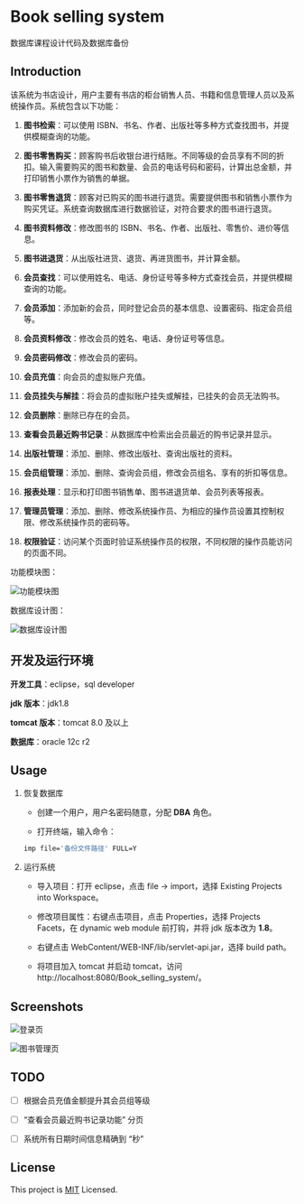 # Book selling system

数据库课程设计代码及数据库备份

## Introduction

该系统为书店设计，用户主要有书店的柜台销售人员、书籍和信息管理人员以及系统操作员。系统包含以下功能：

1. **图书检索**：可以使用 ISBN、书名、作者、出版社等多种方式查找图书，并提供模糊查询的功能。

2. **图书零售购买**：顾客购书后收银台进行结账。不同等级的会员享有不同的折扣。输入需要购买的图书和数量、会员的电话号码和密码，计算出总金额，并打印销售小票作为销售的单据。

3. **图书零售退货**：顾客对已购买的图书进行退货。需要提供图书和销售小票作为购买凭证。系统查询数据库进行数据验证，对符合要求的图书进行退货。

4. **图书资料修改**：修改图书的 ISBN、书名、作者、出版社、零售价、进价等信息。

5. **图书进退货**：从出版社进货、退货、再进货图书，并计算金额。

6. **会员查找**：可以使用姓名、电话、身份证号等多种方式查找会员，并提供模糊查询的功能。

7. **会员添加**：添加新的会员，同时登记会员的基本信息、设置密码、指定会员组等。

8. **会员资料修改**：修改会员的姓名、电话、身份证号等信息。

9. **会员密码修改**：修改会员的密码。

10. **会员充值**：向会员的虚拟账户充值。

11. **会员挂失与解挂**：将会员的虚拟账户挂失或解挂，已挂失的会员无法购书。

12. **会员删除**：删除已存在的会员。

13. **查看会员最近购书记录**：从数据库中检索出会员最近的购书记录并显示。

14. **出版社管理**：添加、删除、修改出版社、查询出版社的资料。

15. **会员组管理**：添加、删除、查询会员组，修改会员组名、享有的折扣等信息。

16. **报表处理**：显示和打印图书销售单、图书进退货单、会员列表等报表。

17. **管理员管理**：添加、删除、修改系统操作员、为相应的操作员设置其控制权限、修改系统操作员的密码等。

18. **权限验证**：访问某个页面时验证系统操作员的权限，不同权限的操作员能访问的页面不同。

功能模块图：

![功能模块图](https://raw.githubusercontent.com/marsvet/Book_selling_system/master/assets/function_diagram.png)

数据库设计图：

![数据库设计图](https://raw.githubusercontent.com/marsvet/Book_selling_system/master/assets/db_diagram.png)

## 开发及运行环境

**开发工具**：eclipse，sql developer

**jdk 版本**：jdk1.8

**tomcat 版本**：tomcat 8.0 及以上

**数据库**：oracle 12c r2

## Usage

1. 恢复数据库

   - 创建一个用户，用户名密码随意，分配 **DBA** 角色。

   - 打开终端，输入命令：

   ```bash
   imp file='备份文件路径' FULL=Y
   ```

2. 运行系统

   - 导入项目：打开 eclipse，点击 file -> import，选择 Existing Projects into Workspace。

   - 修改项目属性：右键点击项目，点击 Properties，选择 Projects Facets，在 dynamic web module 前打钩，并将 jdk 版本改为 **1.8**。

   - 右键点击 WebContent/WEB-INF/lib/servlet-api.jar，选择 build path。

   - 将项目加入 tomcat 并启动 tomcat，访问 http://localhost:8080/Book_selling_system/。

## Screenshots

![登录页](https://raw.githubusercontent.com/marsvet/Book_selling_system/master/assets/screenshots1.png)

![图书管理页](https://raw.githubusercontent.com/marsvet/Book_selling_system/master/assets/screenshots2.png)

## TODO

- [ ] 根据会员充值金额提升其会员组等级

- [ ] “查看会员最近购书记录功能” 分页

- [ ] 系统所有日期时间信息精确到 “秒”

## License

This project is [MIT](https://github.com/marsvet/Book_selling_system/blob/master/LICENSE) Licensed.